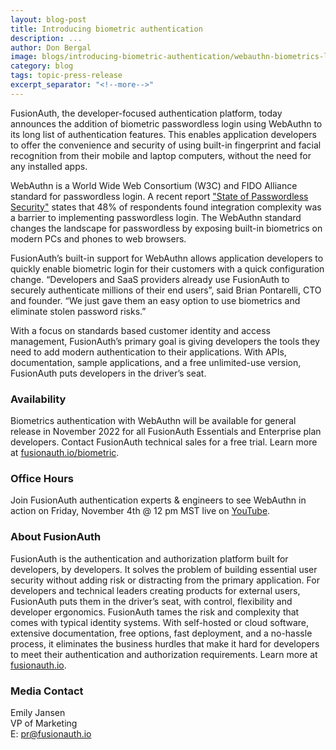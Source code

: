 ```yaml
---
layout: blog-post
title: Introducing biometric authentication
description: ...
author: Don Bergal
image: blogs/introducing-biometric-authentication/webauthn-biometrics-launch-press-release.png
category: blog
tags: topic-press-release
excerpt_separator: "<!--more-->"
---
```



FusionAuth, the developer-focused authentication platform, today announces the addition of biometric passwordless login using WebAuthn to its long list of authentication features. This enables application developers to offer the convenience and security of using built-in fingerprint and facial recognition from their mobile and laptop computers, without the need for any installed apps. 

<!--more-->

WebAuthn is a World Wide Web Consortium (W3C) and FIDO Alliance standard for passwordless login.  A recent report ["State of Passwordless Security"](https://f.hubspotusercontent20.net/hubfs/2670073/DL%20Assets/2022-State-of-Passwordless-Security.pdf) states that 48% of respondents found integration complexity was a barrier to implementing passwordless login. The WebAuthn standard changes the landscape for passwordless by exposing built-in biometrics on modern PCs and phones to web browsers.  

FusionAuth’s built-in support for WebAuthn allows application developers to quickly enable biometric login for their customers with a quick configuration change. “Developers and SaaS providers already use FusionAuth to securely authenticate millions of their end users”, said Brian Pontarelli, CTO and founder. “We just gave them an easy option to use biometrics and eliminate stolen password risks.”   

With a focus on standards based customer identity and access management, FusionAuth’s primary goal is giving developers the tools they need to add modern authentication to their applications. With APIs, documentation, sample applications, and a free unlimited-use version, FusionAuth puts developers in the driver’s seat.

### Availability 
Biometrics authentication with WebAuthn will be available for general release in November 2022 for all FusionAuth Essentials and Enterprise plan developers. Contact FusionAuth technical sales for a free trial. Learn more at [fusionauth.io/biometric](https://fusionauth.io/biometric).

### Office Hours
Join FusionAuth authentication experts & engineers to see WebAuthn in action on Friday, November 4th @ 12 pm MST live on [YouTube](https://www.youtube.com/watch?v=zx0Rfg1Vgik).  

### About FusionAuth

FusionAuth is the authentication and authorization platform built for developers, by developers. It solves the problem of building essential user security without adding risk or distracting from the primary application. For developers and technical leaders creating products for external users, FusionAuth puts them in the driver’s seat, with control, flexibility and developer ergonomics. FusionAuth tames the risk and complexity that comes with typical identity systems. With self-hosted or cloud software, extensive documentation, free options, fast deployment, and a no-hassle process, it eliminates the business hurdles that make it hard for developers to meet their authentication and authorization requirements. Learn more at [fusionauth.io](/).

### Media Contact

Emily Jansen  
VP of Marketing  
E: pr@fusionauth.io  


